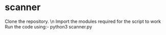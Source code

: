 # scanner
Clone the repository. \n 
Import the modules required for the script to work 
Run the code using:-
python3 scanner.py
